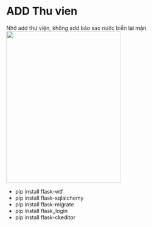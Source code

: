 # ADD Thu vien
Nhớ add thư viện, không add bảo sao nước biển lại mặn</br>
<img src="https://user-images.githubusercontent.com/68718335/149338863-60fa2d3b-6751-4f1f-98f5-fb238aef914b.jpg" width="300" height="400" />
- pip install flask-wtf
- pip install flask-sqlalchemy
- pip install flask-migrate
- pip install flask_login
- pip install flask-ckeditor
